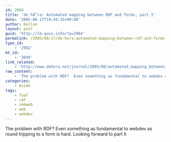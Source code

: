 ```yaml
---
id: 2984
title: 'de hÃ“ra: Automated mapping between RDF and forms, part I'
date: '2005-08-17T19:49:35+00:00'
author: Kellan
layout: post
guid: 'http://lm.quxx.info/?p=2984'
permalink: /2005/08/17/de-hora-automated-mapping-between-rdf-and-forms-part-i/
typo_id:
    - '2982'
mt_id:
    - '3049'
link_related:
    - 'http://www.dehora.net/journal/2005/08/automated_mapping_between_rdf_and_forms_part_i.html'
raw_content:
    - 'The problem with RDF?  Even something as fundamental to webdev as round tripping to a form is hard.  Looking forward to part II'
categories:
    - Aside
tags:
    - foaf
    - rdf
    - semweb
    - web
    - webdev
---
```


The problem with RDF? Even something as fundamental to webdev as round tripping to a form is hard. Looking forward to part II